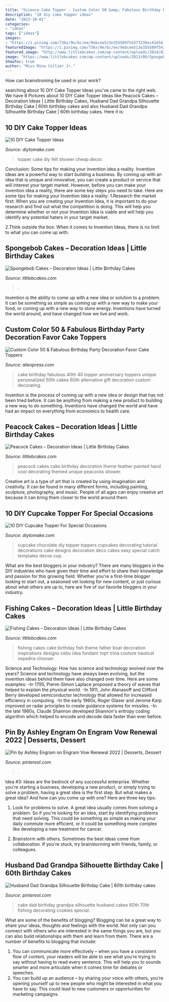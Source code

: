 ```yaml
---
title: "Science Cake Topper - Custom Color 50 &amp; Fabulous Birthday Party Decoration Favor Cake Toppers"
description: "10 diy cake topper ideas"
date: "2023-10-01"
categories:
- "ideas"
tags: ["ideas"]
images:
- "https://i.pinimg.com/736x/9e/bc/ee/9ebcee513e355589f54377239ec42e5d.jpg"
featuredImage: "https://i.pinimg.com/736x/9e/bc/ee/9ebcee513e355589f54377239ec42e5d.jpg"
featured_image: "http://www.littlebcakes.com/wp-content/uploads/2014/02/Peacock-Cake-Ideas.jpg"
image: "https://www.littlebcakes.com/wp-content/uploads/2013/08/Spongebob-Birthday-Cakes.jpg"
ShowToc: true
author: "Miss Mina Collier Jr."
---
```



How can brainstroming be used in your work?
 

	

		
searching about 10 DIY Cake Topper Ideas you've came to the right web. We have 8 Pictures about 10 DIY Cake Topper Ideas like Peacock Cakes – Decoration Ideas | Little Birthday Cakes, Husband Dad Grandpa Silhouette Birthday Cake | 60th birthday cakes and also Husband Dad Grandpa Silhouette Birthday Cake | 60th birthday cakes. Here it is:
		
    
## 10 DIY Cake Topper Ideas

<img loading=lazy src="https://www.diytomake.com/wp-content/uploads/2015/11/Ckae-Topper-Felt.jpg" onerror="this.onerror=null;this.src='https://tse1.mm.bing.net/th?id=OIP.K3mwCwLJlZwzgahqPmQCXgHaLH&amp;pid=15.1';" alt="10 DIY Cake Topper Ideas">

_Source: diytomake.com_

>topper cake diy felt shower cheap decor. 

	

Conclusion: Some tips for making your invention idea a reality.
Invention ideas are a powerful way to start building a business. By coming up with an idea that is unique and innovative, you can create a product or service that will interest your target market. However, before you can make your invention idea a reality, there are some key steps you need to take. Here are some tips for making your Invention Idea a reality:
1.Research the market first: When you are creating your Invention Idea, it is important to do your research and find out what the competition is doing. This will help you determine whether or not your Invention Idea is viable and will help you identify any potential haters in your target market.

2.Think outside the box: When it comes to Invention Ideas, there is no limit to what you can come up with.

    
## Spongebob Cakes – Decoration Ideas | Little Birthday Cakes

<img loading=lazy src="https://www.littlebcakes.com/wp-content/uploads/2013/08/Spongebob-Birthday-Cakes.jpg" onerror="this.onerror=null;this.src='https://tse1.mm.bing.net/th?id=OIP.TxXzLd2sRevZpt4Ukv5PhQHaJ4&amp;pid=15.1';" alt="Spongebob Cakes – Decoration Ideas | Little Birthday Cakes">

_Source: littlebcakes.com_

>. 

	

Invention is the ability to come up with a new idea or solution to a problem. It can be something as simple as coming up with a new way to make your food, or coming up with a new way to store energy. Inventions have turned the world around, and have changed how we live and work.

    
## Custom Color 50 &amp; Fabulous Birthday Party Decoration Favor Cake Toppers

<img loading=lazy src="https://ae01.alicdn.com/kf/HTB1DapuNXXXXXcuXpXXq6xXFXXXP/Custom-Color-50-Fabulous-Birthday-Party-Decoration-Favor-Cake-Toppers-Personalized-Cake-Topper-for-50th-Birthday.jpg" onerror="this.onerror=null;this.src='https://tse2.mm.bing.net/th?id=OIP.IYXX1XwnrD7QbxR-oYy7UgHaJ8&amp;pid=15.1';" alt="Custom Color 50 &amp; Fabulous Birthday Party Decoration Favor Cake Toppers">

_Source: aliexpress.com_

>cake birthday fabulous 40th 40 topper anniversary toppers unique personalized 50th cakes 60th alternative gift decoration custom decorating. 

	

Invention is the process of coming up with a new idea or design that has not been tried before. It can be anything from making a new product to building a new way to do something. Inventions have changed the world and have had an impact on everything from economics to health care.

    
## Peacock Cakes – Decoration Ideas | Little Birthday Cakes

<img loading=lazy src="http://www.littlebcakes.com/wp-content/uploads/2014/02/Peacock-Cake-Ideas.jpg" onerror="this.onerror=null;this.src='https://tse4.mm.bing.net/th?id=OIP.gVBzUWngRB1_0sMhLdhksAHaK6&amp;pid=15.1';" alt="Peacock Cakes – Decoration Ideas | Little Birthday Cakes">

_Source: littlebcakes.com_

>peacock cakes cake birthday decoration theme feather painted hand cool decorating themed unique peacocks shower. 

	

Creative art is a type of art that is created by using imagination and creativity. It can be found in many different forms, including painting, sculpture, photography, and music. People of all ages can enjoy creative art because it can bring them closer to the world around them.

    
## 10 DIY Cupcake Topper For Special Occasions

<img loading=lazy src="https://www.diytomake.com/wp-content/uploads/2015/11/Chocolate-DIY-CUpcake-topper.jpg" onerror="this.onerror=null;this.src='https://tse1.mm.bing.net/th?id=OIP.ZgOnTy3aEGRXq6_Ui6AGLQHaJ3&amp;pid=15.1';" alt="10 DIY Cupcake Topper For Special Occasions">

_Source: diytomake.com_

>cupcake chocolate diy topper toppers cupcakes decorating tutorial decorations cake designs decoration deco cakes easy special catch templates decos cup. 

	

What are the best bloggers in your industry?
There are many bloggers in the DIY industries who have given their time and effort to share their knowledge and passion for this growing field. Whether you're a first-time blogger looking to start out, a seasoned vet looking for new content, or just curious about what others are up to, here are five of our favorite bloggers in your industry.

    
## Fishing Cakes – Decoration Ideas | Little Birthday Cakes

<img loading=lazy src="http://www.littlebcakes.com/wp-content/uploads/2014/01/Fishing-Cakes-Images-768x1024.jpg" onerror="this.onerror=null;this.src='https://tse2.mm.bing.net/th?id=OIP.S3wlJN5qLFvpB1LYeXJyMwHaJ4&amp;pid=15.1';" alt="Fishing Cakes – Decoration Ideas | Little Birthday Cakes">

_Source: littlebcakes.com_

>fishing cakes cake birthday fish theme father boat decoration inspirations designs cebu idea fondant торт trina couture nautical перейти chooser. 

	

Science and Technology: How has science and technology evolved over the years?
Science and technology have always been evolving, but the invention ideas behind them have also changed over time. Here are some examples: 
-In 1795, Pierre-Simon Laplace proposed a theory of waves that helped to explain the physical world. 
-In 1911, John Atanasoff and Clifford Berry developed semiconductor technology that allowed for increased efficiency in computing. 
-In the early 1960s, Roger Glaser and Jerome Karp improved on radar principles to create guidance systems for missiles.
-In the late 1960s, Claude Shannon developed Shannon's entropy coding algorithm which helped to encode and decode data faster than ever before.

    
## Pin By Ashley Engram On Engram Vow Renewal 2022 | Desserts, Dessert

<img loading=lazy src="https://i.pinimg.com/736x/9e/bc/ee/9ebcee513e355589f54377239ec42e5d.jpg" onerror="this.onerror=null;this.src='https://tse3.mm.bing.net/th?id=OIP.lSK2rYXhQJFlgauIQi0F9AHaNK&amp;pid=15.1';" alt="Pin by Ashley Engram on Engram Vow Renewal 2022 | Desserts, Dessert">

_Source: pinterest.com_

>. 

	

Idea #3:
Ideas are the bedrock of any successful enterprise. Whether you're starting a business, developing a new product, or simply trying to solve a problem, having a great idea is the first step.
But what makes a great idea? And how can you come up with one? Here are three key tips:

1. Look for problems to solve. A great idea usually comes from solving a problem. So if you're looking for an idea, start by identifying problems that need solving. This could be something as simple as making your daily commute more efficient, or it could be something more complex like developing a new treatment for cancer.

2. Brainstorm with others. Sometimes the best ideas come from collaboration. If you're stuck, try brainstorming with friends, family, or colleagues.

    
## Husband Dad Grandpa Silhouette Birthday Cake | 60th Birthday Cakes

<img loading=lazy src="https://i.pinimg.com/736x/ce/c0/b3/cec0b31671d10170c349ce58dd3dbceb.jpg" onerror="this.onerror=null;this.src='https://tse1.mm.bing.net/th?id=OIP.WIzV76FlDpr7GPJV7iMyzgHaJ4&amp;pid=15.1';" alt="Husband Dad Grandpa Silhouette Birthday Cake | 60th birthday cakes">

_Source: pinterest.com_

>cake dad birthday grandpa silhouette husband cakes 60th 70th fishing decorating cookies special. 

	

What are some of the benefits of blogging?
Blogging can be a great way to share your ideas, thoughts and feelings with the world. Not only can you connect with others who are interested in the same things you are, but you can also build relationships with them and learn from them. There are a number of benefits to blogging that include: 
1) You can communicate more effectively – when you have a consistent flow of content, your readers will be able to see what you’re trying to say without having to read every sentence. This will help you to sounds smarter and more articulate when it comes time for debates or speeches. 
2) You can build up an audience – by sharing your voice with others, you’re opening yourself up to new people who might be interested in what you have to say. This could lead to new customers or opportunities for marketing campaigns.

